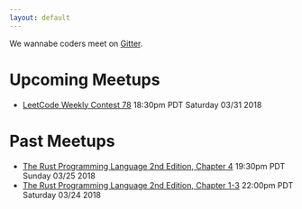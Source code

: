 ```yaml
---
layout: default
---
```


We wannabe coders meet on [Gitter](https://gitter.im/wannabecoders/public_meet).

# Upcoming Meetups
- [LeetCode Weekly Contest 78](https://leetcode.com/contest/weekly-contest-78/) 18:30pm PDT Saturday 03/31 2018

# Past Meetups
- [The Rust Programming Language 2nd Edition, Chapter 4](https://gitter.im/wannabecoders/public_meet?at=5ab85e89458cbde5577668d1) 19:30pm PDT Sunday 03/25 2018
- [The Rust Programming Language 2nd Edition, Chapter 1-3](https://gitter.im/wannebecoders/Lobby/archives/2018/03/24) 22:00pm PDT Saturday 03/24 2018
